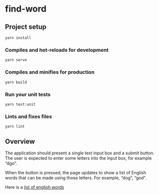 # find-word

## Project setup
```
yarn install
```

### Compiles and hot-reloads for development
```
yarn serve
```

### Compiles and minifies for production
```
yarn build
```

### Run your unit tests
```
yarn test:unit
```

### Lints and fixes files
```
yarn lint
```

## Overview

The application should present a single text input box and a submit button. The user is expected to enter some letters into the input box, for example “dgo”.

When the button is pressed, the page updates to show a list of English words that can be made using those letters. For example, “dog”, “god”.

Here is a [list of english words](./src/static/wordList.txt)